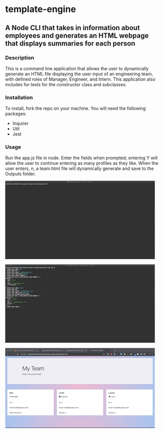 # template-engine
## A Node CLI that takes in information about employees and generates an HTML webpage that displays summaries for each person

### Description
This is a command line application that allows the user to dynamically generate an HTML file displaying the user input of an engineering team, with defined roles of Manager, Engineer, and Intern. This application also includes for tests for the constructor class and subclasses.

### Installation
To install, fork the repo on your machine. You will need the following packages:
- Inquirer
- Util
- Jest 

### Usage
Run the app.js file in node. Enter the fields when prompted; entering Y will allow the user to continue entering as many profiles as they like. When the user enters, n, a team.html file will dynamically generate and save to the Outputs folder.

![Usage](template-engine-gif01.gif)

![Usage](template-engine-gif02.gif)

![Usage](template-engine-gif03.gif)

